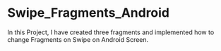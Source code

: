 # Swipe_Fragments_Android

In this Project, I have created three fragments and implemented how to change Fragments on Swipe on Android Screen.
